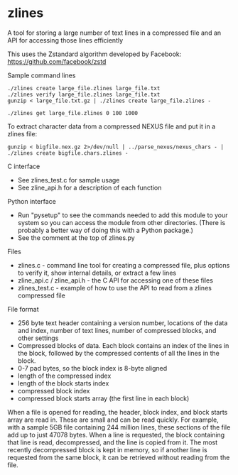 # zlines
A tool for storing a large number of text lines in a compressed file and an API for accessing those lines efficiently

This uses the Zstandard algorithm developed by Facebook: https://github.com/facebook/zstd
 
Sample command lines

    ./zlines create large_file.zlines large_file.txt
    ./zlines verify large_file.zlines large_file.txt
    gunzip < large_file.txt.gz | ./zlines create large_file.zlines -
    
    ./zlines get large_file.zlines 0 100 1000
    
To extract character data from a compressed NEXUS file and put it in a zlines file:

    gunzip < bigfile.nex.gz 2>/dev/null | ../parse_nexus/nexus_chars - | ./zlines create bigfile.chars.zlines -

C interface
 - See zlines_test.c for sample usage
 - See zline_api.h for a description of each function

Python interface
 - Run "pysetup" to see the commands needed to add this module to your
   system so you can access the module from other directories. (There
   is probably a better way of doing this with a Python package.)
 - See the comment at the top of zlines.py

Files
 - zlines.c - command line tool for creating a compressed file, plus options to verify it, show internal details, or extract a few lines
 - zline_api.c / zline_api.h - the C API for accessing one of these files
 - zlines_test.c - example of how to use the API to read from a zlines compressed file

File format
 - 256 byte text header containing a version number, locations of the data and index, number of text lines, number of compressed blocks, and other settings
 - Compressed blocks of data. Each block contains an index of the lines in the block, followed by the compressed contents of all the lines in the block.
 - 0-7 pad bytes, so the block index is 8-byte aligned
 - length of the compressed index
 - length of the block starts index
 - compressed block index
 - compressed block starts array (the first line in each block)

When a file is opened for reading, the header, block index, and block starts array are read in. These are small and can be read quickly.
For example, with a sample 5GB file containing 244 million lines, these sections of the file add up to just 47078 bytes. When a line is requested, the block containing that line is read, decompressed, and the line is copied from it. The most recently decompressed block is kept in memory, so if another line is requested from the same block, it can be retrieved without reading from the file.

